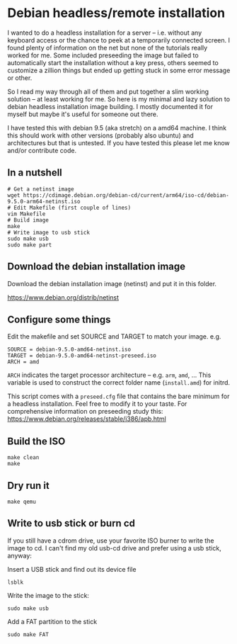 # Debian headless/remote installation

I wanted to do a headless installation for a server – i.e. without any keyboard
access or the chance to peek at a temporarily connected screen. I found plenty
of information on the net but none of the tutorials really worked for me. Some
included preseeding the image but failed to automatically start the
installation without a key press, others seemed to customize a zillion things
but ended up getting stuck in some error message or other.

So I read my way through all of them and put together a slim working solution –
at least working for me. So here is my minimal and lazy solution to debian
headless installation image building.  I mostly documented it for myself but
maybe it's useful for someone out there.

I have tested this with debian 9.5 (aka stretch) on a amd64 machine. I think
this should work with other versions (probably also ubuntu) and architectures
but that is untested. If you have tested this please let me know and/or
contribute code.

## In a nutshell

    # Get a netinst image 
    wget https://cdimage.debian.org/debian-cd/current/arm64/iso-cd/debian-9.5.0-arm64-netinst.iso
    # Edit Makefile (first couple of lines)
    vim Makefile
    # Build image
    make
    # Write image to usb stick
    sudo make usb
    sudo make part


## Download the debian installation image

Download the debian installation image (netinst) and put it in this folder.

https://www.debian.org/distrib/netinst


## Configure some things

Edit the makefile and set SOURCE and TARGET to match your image. e.g.

    SOURCE = debian-9.5.0-amd64-netinst.iso
    TARGET = debian-9.5.0-amd64-netinst-preseed.iso
    ARCH = amd

`ARCH` indicates the target processor architecture – e.g. `arm`, `amd`, ...
This variable is used to construct the correct folder name (`install.amd`) for initrd.

This script comes with a `preseed.cfg` file that contains the bare minimum for
a headless installation. Feel free to modify it to your taste. For
comprehensive information on preseeding study this:
https://www.debian.org/releases/stable/i386/apb.html


## Build the ISO

    make clean
    make

## Dry run it

    make qemu

## Write to usb stick or burn cd

If you still have a cdrom drive, use your favorite ISO burner to write the
image to cd. I can't find my old usb-cd drive and prefer using a usb stick,
anyway:

Insert a USB stick and find out its device file

    lsblk

Write the image to the stick:

    sudo make usb

Add a FAT partition to the stick

    sudo make FAT



